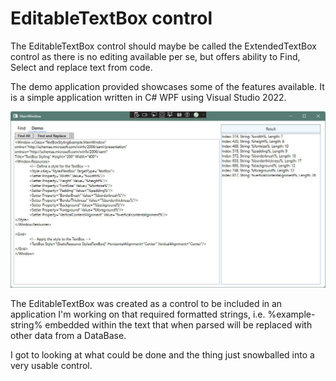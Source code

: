 # EditableTextBox control

The EditableTextBox control should maybe be called the ExtendedTextBox control as there is no editing available per se, but offers ability to Find, Select and replace text from code.

The demo application provided showcases some of the features available.  It is a simple application written in C# WPF using Visual Studio 2022.

![Image](image.jpg)

The EditableTextBox was created as a control to be included in an application I'm working on that required formatted strings, i.e. %example-string% embedded within the text that when parsed will be replaced with other data from a DataBase.

I got to looking at what could be done and the thing just snowballed into a very usable control.